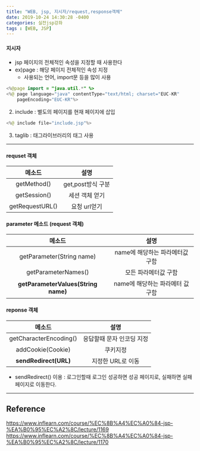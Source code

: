 ```yaml
---
title: "WEB, jsp, 지시자/request,response객체"
date: 2019-10-24 14:30:28 -0400
categories: 실전jsp강좌
tags : [WEB, JSP]
---
```

#### 지시자
- jsp 페이지의 전체적인 속성을 지정할 때 사용한다
- ex)page : 해당 페이지 전체적인 속성 지정
    - 사용되는 언어, import문 등을 많이 사용

```java
<%@page import = "java.util.*" %>
<%@ page language="java" contentType="text/html; charset="EUC-KR"
    pageEncoding="EUC-KR"%>
```


2. include : 별도의 페이지를 현재 페이지에 삽입
```java
<%@ include file="include.jsp"%>
```

3. taglib : 태그라이브러리의 태그 사용

---

#### requset 객체
| 메소드| 설명
|:---:|:---:|
|getMethod()|get,post방식 구분
|getSession()|세션 객체 얻기
|getRequestURL()|요청 url얻기

#### parameter 메소드 (request 객체)
| 메소드| 설명
|:---:|:---:|
|getParameter(String name)| name에 해당하는 파라메터값 구함
|getParameterNames()| 모든 파라메터값 구함
|<b>getParameterValues(String name)</b>| name에 해당하는 파라메터 값 구함

#### reponse 객체
| 메소드| 설명
|:---:|:---:|
|getCharacterEncoding()| 응답할때 문자 인코딩 지정
|addCookie(Cookie)| 쿠키지정
|<b>sendRedirect(URL)</b> | 지정한 URL로 이동

- sendRedirect() 이용 : 로그인할때 로그인 성공하면 성공 페이지로, 실패하면 실패페이지로 이동한다.


---
## Reference

<https://www.inflearn.com/course/%EC%8B%A4%EC%A0%84-jsp-%EA%B0%95%EC%A2%8C/lecture/1169>
<https://www.inflearn.com/course/%EC%8B%A4%EC%A0%84-jsp-%EA%B0%95%EC%A2%8C/lecture/1170>

